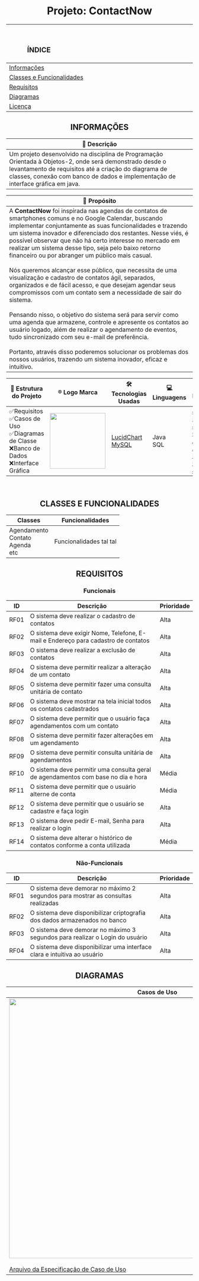 <h1 align="center"> Projeto: ContactNow </h1>

<div align="center">
 
|<h3>ﾠﾠ                                   ÍNDICE                                   </h3>|
|-|
| [Informações](#informações)<br> |
| [Classes e Funcionalidades](#classes-e-funcionalidades)<br> |
| [Requisitos](#requisitos)<br> |
| [Diagramas](#diagramas)<br> |
| [Licença](#licença)<br> |

</div>

## <div align="center">INFORMAÇÕES</div>
|📄 **Descrição**|
|-|
 |Um projeto desenvolvido na disciplina de Programação Orientada à Objetos-2, onde será demonstrado desde o levantamento de requisitos até a criação do diagrama de classes, conexão com banco de dados e implementação de interface gráfica em java.|

|📌 **Propósito**|
|-|
|A **ContactNow** foi inspirada nas agendas de contatos de smartphones comuns e no Google Calendar, buscando implementar conjuntamente as suas funcionalidades e trazendo um sistema inovador e diferenciado dos restantes. Nesse viés, é possível observar que não há certo interesse no mercado em realizar um sistema desse tipo, seja pelo baixo retorno financeiro ou por abranger um público mais casual.<br><br> Nós queremos alcançar esse público, que necessita de uma visualização e cadastro de contatos ágil, separados, organizados e de fácil acesso, e que desejam agendar seus compromissos com um contato sem a necessidade de sair do sistema. <br><br> Pensando nisso, o objetivo do sistema será para servir como uma agenda que armazene, controle e apresente os contatos ao usuário logado, além de realizar o agendamento de eventos, tudo sincronizado com seu e-mail de preferência. <br><br> Portanto, através disso poderemos solucionar os problemas dos nossos usuários, trazendo um sistema inovador, eficaz e intuitivo.| 

<div align="center">

|🚀 Estrutura do Projeto| ®️ Logo Marca| 🛠️ Tecnologias Usadas| 💻 Linguagens| 👥 Integrantes|
|-|-|-|-|-|
|✅Requisitos<br>✅Casos de Uso<br>✅Diagramas de Classe<br>❌Banco de Dados<br>❌Interface Gráfica|<img src="https://github.com/user-attachments/assets/ccfe242a-6647-4620-bbb7-0b8cb04bef61" width="150" height="150"/>| [LucidChart](www.lucidchart.com)<br>[MySQL](https://www.mysql.com/)| Java<br>SQL| [Jocimar Borges Júnior](https://github.com/JocimarBJ)<br>[Gustavo Alves de Aquino](https://github.com/)<br>[Leonardo Pereira Jorge](https://github.com/)|
<br>

</div>

## <div align="center">CLASSES E FUNCIONALIDADES</div>

<div align="center">
 
|Classes|Funcionalidades|
|-|-|
| Agendamento<br>Contato<br>Agenda<br>etc| Funcionalidades tal tal|

</div>

## <div align="center">REQUISITOS</div>

<div align="center">
 
### Funcionais
 
|ID|Descrição|Prioridade|
|-|-|-|
|RF01|O sistema deve realizar o cadastro de contatos|Alta|
|RF02|O sistema deve exigir Nome, Telefone, E-mail e Endereço para cadastro de contatos|Alta|
|RF03|O sistema deve realizar a exclusão de contatos|Alta|
|RF04|O sistema deve permitir realizar a alteração de um contato|Alta|
|RF05|O sistema deve permitir fazer uma consulta unitária de contato|Alta|
|RF06|O sistema deve mostrar na tela inicial todos os contatos cadastrados|Alta|
|RF07|O sistema deve permitir que o usuário faça agendamentos com um contato|Alta|
|RF08|O sistema deve permitir fazer alterações em um agendamento|Alta|
|RF09|O sistema deve permitir consulta unitária de agendamentos|Alta|
|RF10|O sistema deve permitir uma consulta geral de agendamentos com base no dia e hora|Média|
|RF11|O sistema deve permitir que o usuário alterne de conta|Média|
|RF12|O sistema deve permitir que o usuário se cadastre e faça login|Alta|
|RF13|O sistema deve pedir E-mail, Senha para realizar o login|Alta|
|RF14|O sistema deve alterar o histórico de contatos conforme a conta utilizada|Média|
</div>

<div align="center">
 
### Não-Funcionais

|ID|Descrição|Prioridade|
|-|-|-|
|RF01|O sistema deve demorar no máximo 2 segundos para mostrar as consultas realizadas|Alta|
|RF02|O sistema deve disponibilizar criptografia dos dados armazenados no banco|Alta|
|RF03|O sistema deve demorar no máximo 3 segundos para realizar o Login do usuário|Alta|
|RF04|O sistema deve disponibilizar uma interface clara e intuitiva ao usuário|Alta|
</div>

## <div align="center">DIAGRAMAS</div>

<div align="center">

|Casos de Uso|
|-|
|<img src="https://github.com/user-attachments/assets/ae609ab1-d339-4f89-adf4-3575ccc3d096" width="800" height="700"/><br><br>[Arquivo da Especificação de Caso de Uso](https://github.com/user-attachments/files/17594773/Especificacao.de.Requisitos.ContactNow.pdf)|

</div>

